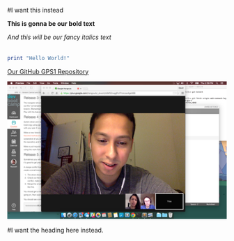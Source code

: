 #I want this instead

**This is gonna be our bold text**

*And this will be our fancy italics text*

```ruby

print "Hello World!"
```
[Our GitHub GPS1 Repository](https://github.com/nbdavies/phase-0-gps-1)

![Gps1 Session Screenshot](screenshot.png)

#I want the heading here instead.